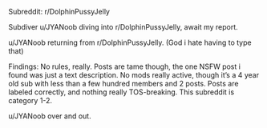 Subreddit: r/DolphinPussyJelly

Subdiver u/JYANoob diving into r/DolphinPussyJelly, await my report.

u/JYANoob returning from r/DolphinPussyJelly. (God i hate having to type that)

Findings: No rules, really. Posts are tame though, the one NSFW post i found was just a text description. No mods really active, though it’s a 4 year old sub with less than a few hundred members and 2 posts. Posts are labeled correctly, and nothing really TOS-breaking. 
This subreddit is category 1-2. 

u/JYANoob over and out.
